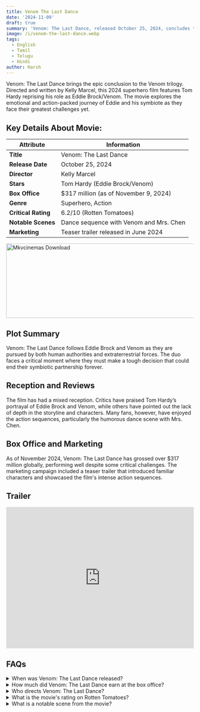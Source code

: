 ```yaml
---
title: Venom The Last Dance
date: '2024-11-09'
draft: true
summary: 'Venom: The Last Dance, released October 25, 2024, concludes the Venom trilogy. Tom Hardy stars in this action-packed superhero film with a $317 million box office performance.'
image: /i/venom-the-last-dance.webp
tags:
  - English
  - Tamil
  - Telugu
  - Hindi
author: Harsh
---
```


Venom: The Last Dance brings the epic conclusion to the Venom trilogy. Directed and written by Kelly Marcel, this 2024 superhero film features Tom Hardy reprising his role as Eddie Brock/Venom. The movie explores the emotional and action-packed journey of Eddie and his symbiote as they face their greatest challenges yet.

## Key Details About Movie:

| **Attribute**            | **Information**                                              |
|--------------------------|--------------------------------------------------------------|
| **Title**                | Venom: The Last Dance                                        |
| **Release Date**         | October 25, 2024                                             |
| **Director**             | Kelly Marcel                                                 |
| **Stars**                | Tom Hardy (Eddie Brock/Venom)                                |
| **Box Office**           | $317 million (as of November 9, 2024)                        |
| **Genre**                | Superhero, Action                                            |
| **Critical Rating**      | 6.2/10 (Rotten Tomatoes)                                     |
| **Notable Scenes**       | Dance sequence with Venom and Mrs. Chen                      |
| **Marketing**            | Teaser trailer released in June 2024                         |

<a href="https://www.profitablecpmrate.com/zht8552qct?key=dd3a0d3c76c4f58956dd24d2605f1413">
  <img src="/mkvcinemas-btn.webp" alt="Mkvcinemas Download" width="600" height="200" loading="lazy">
</a>

## Plot Summary
Venom: The Last Dance follows Eddie Brock and Venom as they are pursued by both human authorities and extraterrestrial forces. The duo faces a critical moment where they must make a tough decision that could end their symbiotic partnership forever.

## Reception and Reviews
The film has had a mixed reception. Critics have praised Tom Hardy’s portrayal of Eddie Brock and Venom, while others have pointed out the lack of depth in the storyline and characters. Many fans, however, have enjoyed the action sequences, particularly the humorous dance scene with Mrs. Chen.

## Box Office and Marketing
As of November 2024, Venom: The Last Dance has grossed over $317 million globally, performing well despite some critical challenges. The marketing campaign included a teaser trailer that introduced familiar characters and showcased the film's intense action sequences.

## Trailer

<iframe width="100%" height="380" src="https://www.youtube.com/embed/8cAkGmzUqOY" title={title} frameborder="0" allow="accelerometer; autoplay; clipboard-write; encrypted-media; gyroscope; picture-in-picture; web-share" referrerpolicy="strict-origin-when-cross-origin" allowfullscreen loading="lazy"></iframe>

## FAQs

<details>
  <summary>When was Venom: The Last Dance released?</summary>
  <p>The film released on October 25, 2024.</p>
</details>

<details>
  <summary>How much did Venom: The Last Dance earn at the box office?</summary>
  <p>It grossed over $317 million as of November 9, 2024.</p>
</details>

<details>
  <summary>Who directs Venom: The Last Dance?</summary>
  <p>Kelly Marcel is the director and writer of the film.</p>
</details>

<details>
  <summary>What is the movie's rating on Rotten Tomatoes?</summary>
  <p>The film has a rating of 6.2/10 on Rotten Tomatoes.</p>
</details>

<details>
  <summary>What is a notable scene from the movie?</summary>
  <p>A memorable scene features a dance sequence with Venom and Mrs. Chen.</p>
</details>

